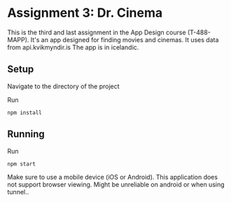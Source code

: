 # Assignment 3: Dr. Cinema

This is the third and last assignment in the App Design course (T-488-MAPP).
It's an app designed for finding movies and cinemas.
It uses data from api.kvikmyndir.is
The app is in icelandic.

## Setup

Navigate to the directory of the project

Run

`npm install`

## Running

Run

`npm start`

Make sure to use a mobile device (iOS or Android). This application does not support browser viewing.
Might be unreliable on android or when using tunnel..
